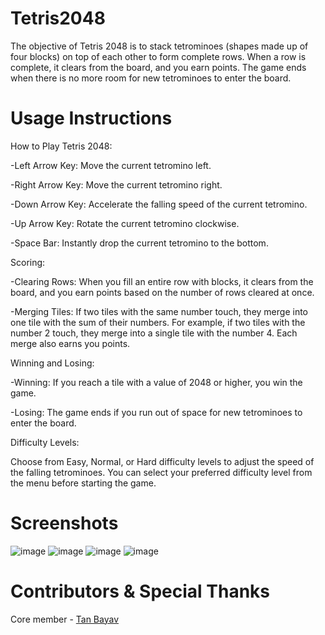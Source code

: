 # Tetris2048
The objective of Tetris 2048 is to stack tetrominoes (shapes made up of four blocks) on top of each other to form complete rows. When a row is complete, it clears from the board, and you earn points. The game ends when there is no more room for new tetrominoes to enter the board.

# Usage Instructions
How to Play Tetris 2048:

-Left Arrow Key: Move the current tetromino left.

-Right Arrow Key: Move the current tetromino right.

-Down Arrow Key: Accelerate the falling speed of the current tetromino.

-Up Arrow Key: Rotate the current tetromino clockwise.

-Space Bar: Instantly drop the current tetromino to the bottom.

Scoring:

-Clearing Rows: When you fill an entire row with blocks, it clears from the board, and you earn points based on the number of rows cleared at once.

-Merging Tiles: If two tiles with the same number touch, they merge into one tile with the sum of their numbers. For example, if two tiles with the number 2 touch, they merge into a single tile with the number 4. Each merge also earns you points.

Winning and Losing:

-Winning: If you reach a tile with a value of 2048 or higher, you win the game.

-Losing: The game ends if you run out of space for new tetrominoes to enter the board.

Difficulty Levels:

Choose from Easy, Normal, or Hard difficulty levels to adjust the speed of the falling tetrominoes. You can select your preferred difficulty level from the menu before starting the game.

# Screenshots

![image](https://github.com/Drkockk/Tetris2048/assets/134732925/d4c73f50-2cac-4715-8960-1629dcd7fc5a)
![image](https://github.com/Drkockk/Tetris2048/assets/134732925/7c8fb678-24af-4f4e-a95f-a18f0ca25ce5)
![image](https://github.com/Drkockk/Tetris2048/assets/134732925/1b743a35-4034-4ec1-9d79-aa937610f3a2)
![image](https://github.com/Drkockk/Tetris2048/assets/134732925/0b97d9aa-c26d-4754-9f51-ad6bf5997afe)

# Contributors & Special Thanks
Core member - [Tan Bayav](https://github.com/TanByv)



